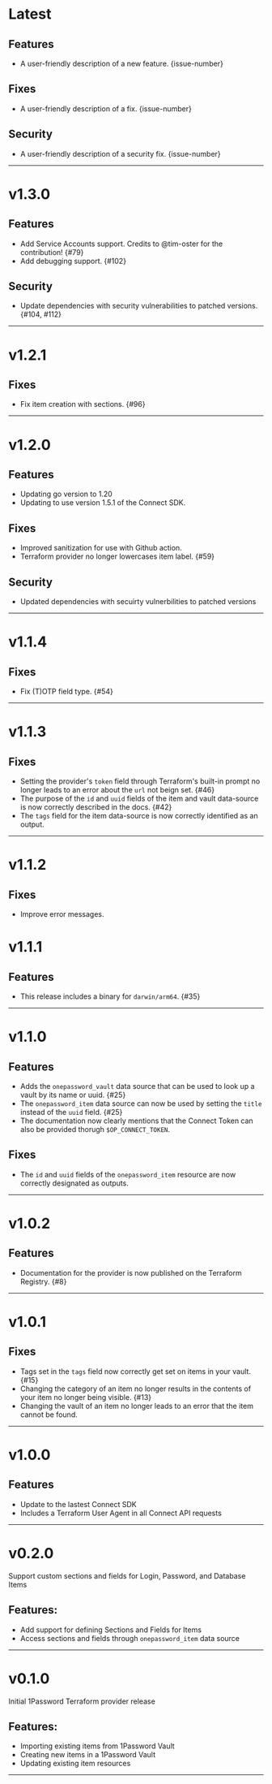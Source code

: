 [//]: # (START/LATEST)
# Latest

## Features
  * A user-friendly description of a new feature. {issue-number}

## Fixes
 * A user-friendly description of a fix. {issue-number}

## Security
 * A user-friendly description of a security fix. {issue-number}

---

[//]: # (START/v1.3.0)
# v1.3.0

## Features
  * Add Service Accounts support. Credits to @tim-oster for the contribution! {#79}
  * Add debugging support. {#102}

## Security
 * Update dependencies with security vulnerabilities to patched versions. {#104, #112}

---

[//]: # (START/v1.2.1)
# v1.2.1

## Fixes
 * Fix item creation with sections. {#96}

---

[//]: # (START/v1.2.0)
# v1.2.0

## Features
  * Updating go version to 1.20
  * Updating to use version 1.5.1 of the Connect SDK.

## Fixes
 * Improved sanitization for use with Github action.
 * Terraform provider no longer lowercases item label. {#59}

## Security
 * Updated dependencies with secuirty vulnerbilities to patched versions

---

[//]: # (START/v1.1.4)
# v1.1.4

## Fixes
 * Fix (T)OTP field type. {#54}

---

[//]: # (START/v1.1.3)
# v1.1.3

## Fixes
 * Setting the provider's `token` field through Terraform's built-in prompt no longer leads to an error about the `url` not beign set. {#46}
 * The purpose of the `id` and `uuid` fields of the item and vault data-source is now correctly described in the docs. {#42}
 * The `tags` field for the item data-source is now correctly identified as an output.

---

[//]: # (START/v1.1.2)
# v1.1.2
## Fixes
 * Improve error messages.

[//]: # (START/v1.1.1)
# v1.1.1

## Features
 * This release includes a binary for `darwin/arm64`. {#35}

---

[//]: # (START/v1.1.0)
# v1.1.0

## Features
 * Adds the `onepassword_vault` data source that can be used to look up a vault by its name or uuid. {#25}
 * The `onepassword_item` data source can now be used by setting the `title` instead of the `uuid` field. {#25}
 * The documentation now clearly mentions that the Connect Token can also be provided thorugh `$OP_CONNECT_TOKEN`.

## Fixes
 * The `id` and `uuid` fields of the `onepassword_item` resource are now correctly designated as outputs.

---

[//]: # (START/v1.0.2)
# v1.0.2

## Features
 * Documentation for the provider is now published on the Terraform Registry. {#8}

---

[//]: # "START/v1.0.1"

# v1.0.1

## Fixes

- Tags set in the `tags` field now correctly get set on items in your vault. {#15}
- Changing the category of an item no longer results in the contents of your item no longer being visible. {#13}
- Changing the vault of an item no longer leads to an error that the item cannot be found.

---

[//]: # "START/v1.0.0"

# v1.0.0

## Features

- Update to the lastest Connect SDK
- Includes a Terraform User Agent in all Connect API requests

---

[//]: # "START/v0.2.0"

# v0.2.0

Support custom sections and fields for Login, Password, and Database Items

## Features:

- Add support for defining Sections and Fields for Items
- Access sections and fields through `onepassword_item` data source

---

[//]: # "START/v0.1.0"

# v0.1.0

Initial 1Password Terraform provider release

## Features:

- Importing existing items from 1Password Vault
- Creating new items in a 1Password Vault
- Updating existing item resources

---
